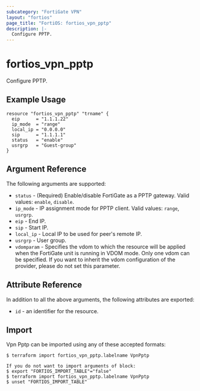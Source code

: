 ```yaml
---
subcategory: "FortiGate VPN"
layout: "fortios"
page_title: "FortiOS: fortios_vpn_pptp"
description: |-
  Configure PPTP.
---
```


# fortios_vpn_pptp
Configure PPTP.

## Example Usage

```hcl
resource "fortios_vpn_pptp" "trname" {
  eip      = "1.1.1.22"
  ip_mode  = "range"
  local_ip = "0.0.0.0"
  sip      = "1.1.1.1"
  status   = "enable"
  usrgrp   = "Guest-group"
}
```

## Argument Reference

The following arguments are supported:

* `status` - (Required) Enable/disable FortiGate as a PPTP gateway. Valid values: `enable`, `disable`.
* `ip_mode` - IP assignment mode for PPTP client. Valid values: `range`, `usrgrp`.
* `eip` - End IP.
* `sip` - Start IP.
* `local_ip` - Local IP to be used for peer's remote IP.
* `usrgrp` - User group.
* `vdomparam` - Specifies the vdom to which the resource will be applied when the FortiGate unit is running in VDOM mode. Only one vdom can be specified. If you want to inherit the vdom configuration of the provider, please do not set this parameter.


## Attribute Reference

In addition to all the above arguments, the following attributes are exported:
* `id` - an identifier for the resource.

## Import

Vpn Pptp can be imported using any of these accepted formats:
```
$ terraform import fortios_vpn_pptp.labelname VpnPptp

If you do not want to import arguments of block:
$ export "FORTIOS_IMPORT_TABLE"="false"
$ terraform import fortios_vpn_pptp.labelname VpnPptp
$ unset "FORTIOS_IMPORT_TABLE"
```
